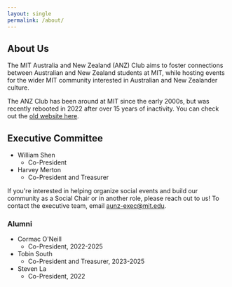 ```yaml
---
layout: single
permalink: /about/
---
```


## About Us
The MIT Australia and New Zealand (ANZ) Club aims to foster connections between Australian and New Zealand students at MIT, while hosting events for the wider MIT community interested in Australian and New Zealander culture.

The ANZ Club has been around at MIT since the early 2000s, but was recently rebooted in 2022 after over 15 years of inactivity. You can check out the [old website here](https://web.mit.edu/anz/www/archive/home.html).

## Executive Committee

- William Shen
    - Co-President
- Harvey Merton
    - Co-President and Treasurer

If you're interested in helping organize social events and build our community as a Social Chair or in another role, please reach out to us! To contact the executive team, email [aunz-exec@mit.edu](mailto:aunz-exec@mit.edu).

### Alumni

- Cormac O'Neill
    - Co-President, 2022-2025
- Tobin South
    - Co-President and Treasurer, 2023-2025
- Steven La
    - Co-President, 2022
